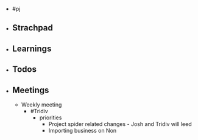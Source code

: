 - #pj
- ## Strachpad
- ## Learnings
- ## Todos
- ## Meetings
	- Weekly meeting
		- #Tridiv
			- priorities
				- Project spider related changes - Josh and Tridiv will leed
				- Importing business on Non